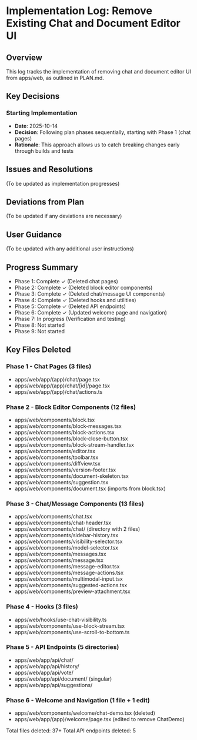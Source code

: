 # Implementation Log: Remove Existing Chat and Document Editor UI

## Overview
This log tracks the implementation of removing chat and document editor UI from apps/web, as outlined in PLAN.md.

## Key Decisions

### Starting Implementation
- **Date**: 2025-10-14
- **Decision**: Following plan phases sequentially, starting with Phase 1 (chat pages)
- **Rationale**: This approach allows us to catch breaking changes early through builds and tests

## Issues and Resolutions

(To be updated as implementation progresses)

## Deviations from Plan

(To be updated if any deviations are necessary)

## User Guidance

(To be updated with any additional user instructions)

## Progress Summary

- Phase 1: Complete ✓ (Deleted chat pages)
- Phase 2: Complete ✓ (Deleted block editor components)
- Phase 3: Complete ✓ (Deleted chat/message UI components)
- Phase 4: Complete ✓ (Deleted hooks and utilities)
- Phase 5: Complete ✓ (Deleted API endpoints)
- Phase 6: Complete ✓ (Updated welcome page and navigation)
- Phase 7: In progress (Verification and testing)
- Phase 8: Not started
- Phase 9: Not started

## Key Files Deleted

### Phase 1 - Chat Pages (3 files)
- apps/web/app/(app)/chat/page.tsx
- apps/web/app/(app)/chat/[id]/page.tsx
- apps/web/app/(app)/chat/actions.ts

### Phase 2 - Block Editor Components (12 files)
- apps/web/components/block.tsx
- apps/web/components/block-messages.tsx
- apps/web/components/block-actions.tsx
- apps/web/components/block-close-button.tsx
- apps/web/components/block-stream-handler.tsx
- apps/web/components/editor.tsx
- apps/web/components/toolbar.tsx
- apps/web/components/diffview.tsx
- apps/web/components/version-footer.tsx
- apps/web/components/document-skeleton.tsx
- apps/web/components/suggestion.tsx
- apps/web/components/document.tsx (imports from block.tsx)

### Phase 3 - Chat/Message Components (13 files)
- apps/web/components/chat.tsx
- apps/web/components/chat-header.tsx
- apps/web/components/chat/ (directory with 2 files)
- apps/web/components/sidebar-history.tsx
- apps/web/components/visibility-selector.tsx
- apps/web/components/model-selector.tsx
- apps/web/components/messages.tsx
- apps/web/components/message.tsx
- apps/web/components/message-editor.tsx
- apps/web/components/message-actions.tsx
- apps/web/components/multimodal-input.tsx
- apps/web/components/suggested-actions.tsx
- apps/web/components/preview-attachment.tsx

### Phase 4 - Hooks (3 files)
- apps/web/hooks/use-chat-visibility.ts
- apps/web/components/use-block-stream.tsx
- apps/web/components/use-scroll-to-bottom.ts

### Phase 5 - API Endpoints (5 directories)
- apps/web/app/api/chat/
- apps/web/app/api/history/
- apps/web/app/api/vote/
- apps/web/app/api/document/ (singular)
- apps/web/app/api/suggestions/

### Phase 6 - Welcome and Navigation (1 file + 1 edit)
- apps/web/components/welcome/chat-demo.tsx (deleted)
- apps/web/app/(app)/welcome/page.tsx (edited to remove ChatDemo)

Total files deleted: 37+
Total API endpoints deleted: 5
